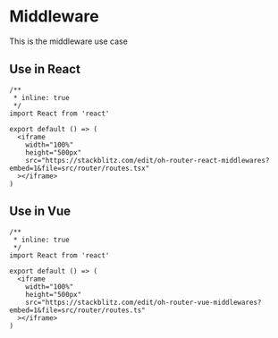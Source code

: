 # Middleware

This is the middleware use case

## Use in React

```tsx
/**
 * inline: true
 */
import React from 'react'

export default () => (
  <iframe
    width="100%"
    height="500px"
    src="https://stackblitz.com/edit/oh-router-react-middlewares?embed=1&file=src/router/routes.tsx"
  ></iframe>
)
```

## Use in Vue

```tsx
/**
 * inline: true
 */
import React from 'react'

export default () => (
  <iframe
    width="100%"
    height="500px"
    src="https://stackblitz.com/edit/oh-router-vue-middlewares?embed=1&file=src/router/routes.ts"
  ></iframe>
)
```
